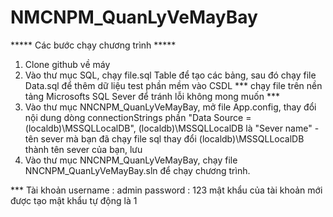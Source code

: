 # NMCNPM_QuanLyVeMayBay
***** Các bước chạy chương trình  *****
1.  Clone github về máy
2.  Vào thư mục SQL, chạy file.sql Table để tạo các bảng, sau đó chạy file Data.sql để thêm dữ liệu test phần mềm vào CSDL
          *** chạy file trên nền tảng Microsofts SQL Sever để tránh lỗi không mong muốn ***          
4.  Vào thư mục NNCNPM_QuanLyVeMayBay, mở file App.config,  thay đổi nội dung dòng connectionStrings
      		<add name="stringDatabase" connectionString="Data Source=(localdb)\MSSQLLocalDB;Initial Catalog=BANVEMAYBAY;Integrated Security=True"/>
          phần "Data Source = (localdb)\MSSQLLocalDB", (localdb)\MSSQLLocalDB là "Sever name" - tên sever mà bạn đã chạy file sql 
          thay đổi (localdb)\MSSQLLocalDB thành tên sever của bạn, lưu 
4.  Vào thư mục NNCNPM_QuanLyVeMayBay, chạy file NNCNPM_QuanLyVeMayBay.sln để chạy chương trình.


*** Tài khoản     username : admin
                  password : 123
 mật khẩu của tài khoản mới được tạo mật khẩu tự động là 1
 
